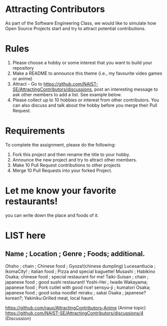 # Attracting Contributors
As part of the Software Engineering Class, we would like to simulate how Open Source Projects start and try to attract potential contributions.

# Rules

1. Please choose a hobby or some interest that you want to build your repository
2. Make a README to announce this theme (i.e., my favourite video games or anime)
3. Attract - Go to https://github.com/NAIST-SE/AttractingContributors/discussions, post an interesting message to ask other members to add a list. See example below.
4. Please collect up to 10 hobbies or interest from other contributors. You can also discuss and talk about the hobby before you merge their Pull Request.

# Requirements
To complete the assignment, please do the following:
1. Fork this project and then rename the title to your hobby. 
2. Announce the new project and try to attract other members.
3. Make 10 Pull Request contributions to other projects
4. Merge 10 Pull Requests into your forked Project.

# Let me know your favorite restaurants!
you can write down the place and foods of it.

# LIST here
Name		; Location	; Genre	; Foods; additional.
---------------------------------------------------------------------
Ohsho		; chain	; Chinese food	; Gyoza!(chinese dumpling)
Lucesantlucia	; IkomaCity!	; italian food	; Pizza and special baguette!
Musashi	; Habikino Osaka; chinese food	; special restaurant for me!
Taiki-Suisan	; chain	; japanese food ; good sushi restaurant!
Yoshi-Hei	; Iwade Wakayama; japanese food ; Pork cutlet with good rice!
sensyu-ji	; kumatori Osaka; japanese food ; good soba noodle!
miraku		; sakai Osaka	; japanese?korean?; Yakiniku:Grilled meat, local haunt.
 

https://github.com/raux/AttractingContributors-Anime (Anime topic)
https://github.com/NAIST-SE/AttractingContributors/discussions/4 (Discussion)

